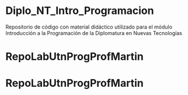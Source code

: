 # Diplo_NT_Intro_Programacion
Repositorio de código con material didáctico utilizado para el módulo Introducción a la Programación de la Diplomatura en Nuevas Tecnologías
# RepoLabUtnProgProfMartin
# RepoLabUtnProgProfMartin
